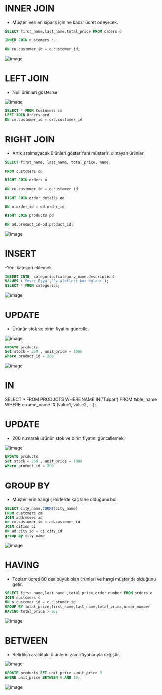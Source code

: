  

# INNER JOIN 

- Müşteri verilen sipariş için ne kadar ücret ödeyecek. 

``` sql
SELECT first_name,last_name,total_price FROM orders o 

INNER JOIN customers cu 

ON cu.customer_id = o.customer_id; 
```

![image](https://user-images.githubusercontent.com/58787155/204285557-4bae25de-b212-48a0-9ae9-c8a51856fefa.png)  

# LEFT JOIN 
- Null ürünleri gösterme

![image](https://user-images.githubusercontent.com/58787155/204294432-f4e1a6a5-8a2b-41af-81b6-c5c88559d88d.png)
``` sql
SELECT * FROM Customers cm 
LEFT JOIN Orders ord 
ON cm.customer_id = ord.customer_id 
```
# RIGHT JOIN 
- Artık satılmayacak ürünleri göster Yani müşterisi olmayan ürünler 

 ``` sql
SELECT first_name, last_name, total_price, name 

FROM customers cu 

RIGHT JOIN orders o  

ON cu.customer_id = o.customer_id 

RIGHT JOIN order_details od 

ON o.order_id = od.order_id 

RIGHT JOIN products pd  

ON od.product_id=pd.product_id; 

 ```
 ![image](https://user-images.githubusercontent.com/58787155/204294764-27a3f41b-fcba-42a3-9aa1-3a0c9cfdd8ef.png)

# INSERT 
-Yeni kategori eklemek

 ``` sql
INSERT INTO  categories(category_name,description)
VALUES ('Beyaz Eşya','Ev aletleri buz dolabı');
SELECT * FROM categories;
 ```
  ![image](https://user-images.githubusercontent.com/58787155/204293188-a33bc8cd-7c55-4d66-a72d-cc828e8ecba4.png)

# UPDATE 
- Ürünün stok ve birim fiyatını güncelle.

![image](https://user-images.githubusercontent.com/58787155/204286579-f5be4650-c688-4d77-9257-4d2ab3c08e77.png)
 ``` sql
UPDATE products
Set stock = 250 , unit_price = 1000
where product_id = 200
 ```
![image](https://user-images.githubusercontent.com/58787155/204286702-fa78385d-a895-4403-9425-d2deb8a02c67.png)


# IN
SELECT * FROM PRODUCTS WHERE NAME IN('Tulpar')
FROM table_name
WHERE column_name IN (value1, value2, ...);

# UPDATE
- 200 numaralı ürünün stok ve birim fiyatını güncellemek.

![image](https://user-images.githubusercontent.com/58787155/204287386-35d76fc2-4e26-4dae-bd44-5776a908063a.png)

   ``` sql
UPDATE products
Set stock = 250 , unit_price = 1000
where product_id = 200
 ```

# GROUP BY 

- Müşterilerin hangi şehirlerde kaç tane olduğunu bul.
 ``` sql
SELECT city_name,COUNT(city_name)
FROM customers cm
JOIN addresses ad
on cm.customer_id = ad.customer_id 
JOIN cities ci
ON ad.city_id = ci.city_id
group by city_name
 ```
 
 
 ![image](https://user-images.githubusercontent.com/58787155/204294915-f1fb504c-ca5d-453b-b886-0238e6ad1783.png)


# HAVING 
- Toplam ücreti 80 den büyük olan ürünleri ve hangi müşteride olduğunu getir.

``` sql
SELECT first_name,last_name ,total_price,order_number FROM orders o
JOIN customers c
ON o.customer_id = c.customer_id
GROUP BY total_price,first_name,last_name,total_price,order_number
HAVING total_price > 80;
```
  ![image](https://user-images.githubusercontent.com/58787155/204296216-337708ae-ce33-481f-852f-b34b97bd9b6d.png)


# BETWEEN 
- Belirtilen aralıktaki ürünlerin zamlı fiyatlarıyla değiştir.

![image](https://user-images.githubusercontent.com/58787155/204294238-544ab632-469c-40f3-8037-88d45f31f281.png)

  ``` sql
UPDATE products SET unit_price =unit_price-3
WHERE unit_price BETWEEN 0 AND 10;
 ```
 ![image](https://user-images.githubusercontent.com/58787155/204294297-8949a2f3-88fe-46d5-8533-03b06da24016.png)


 
